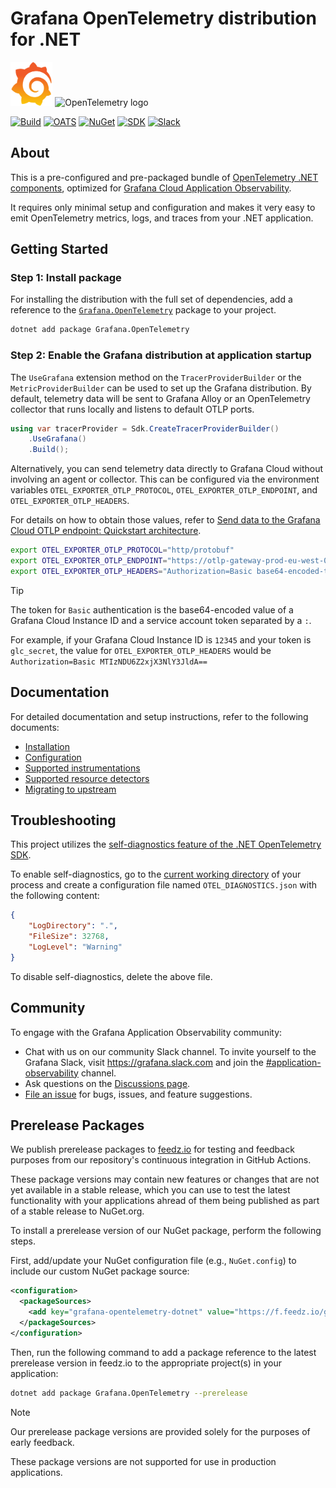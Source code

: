 # Grafana OpenTelemetry distribution for .NET

<!-- markdownlint-disable MD013 MD033 -->
<p>
  <img src="internal/img/Grafana_icon.png" alt="Grafana logo" height="70" />
  <img src="https://opentelemetry.io/img/logos/opentelemetry-logo-nav.png" alt="OpenTelemetry logo" width="70" />
</p>
<!-- markdownlint-enable MD013 MD033 -->

<!-- markdown-link-check-disable -->
[![Build][ci-badge]][ci-status]
[![OATS][oats-badge]][oats-status]
[![NuGet][package-badge-version]][package-download]
[![SDK][otel-badge]][otel]
[![Slack][slack-badge]][slack-channel]
<!-- markdown-link-check-enable -->

## About

This is a pre-configured and pre-packaged bundle of [OpenTelemetry .NET components][otel-contrib],
optimized for [Grafana Cloud Application Observability][app-o11y].

It requires only minimal setup and configuration and makes it very easy to emit
OpenTelemetry metrics, logs, and traces from your .NET application.

## Getting Started

### Step 1: Install package

For installing the distribution with the full set of dependencies, add a
reference to the [`Grafana.OpenTelemetry`][package] package to your project.

```sh
dotnet add package Grafana.OpenTelemetry
```

### Step 2: Enable the Grafana distribution at application startup

The `UseGrafana` extension method on the `TracerProviderBuilder` or the
`MetricProviderBuilder` can be used to set up the Grafana distribution. By
default, telemetry data will be sent to Grafana Alloy or an OpenTelemetry collector
that runs locally and listens to default OTLP ports.

```csharp
using var tracerProvider = Sdk.CreateTracerProviderBuilder()
    .UseGrafana()
    .Build();
```

Alternatively, you can send telemetry data directly to Grafana Cloud without
involving an agent or collector. This can be configured via the environment
variables `OTEL_EXPORTER_OTLP_PROTOCOL`, `OTEL_EXPORTER_OTLP_ENDPOINT`, and
`OTEL_EXPORTER_OTLP_HEADERS`.

For details on how to obtain those values, refer to
[Send data to the Grafana Cloud OTLP endpoint: Quickstart architecture][push-oltp].

```sh
export OTEL_EXPORTER_OTLP_PROTOCOL="http/protobuf"
export OTEL_EXPORTER_OTLP_ENDPOINT="https://otlp-gateway-prod-eu-west-0.grafana.net/otlp"
export OTEL_EXPORTER_OTLP_HEADERS="Authorization=Basic base64-encoded-token"
```

> [!TIP]
> The token for `Basic` authentication is the base64-encoded value of a Grafana
> Cloud Instance ID and a service account token separated by a `:`.
>
> For example, if your Grafana Cloud Instance ID is `12345` and your token is
> `glc_secret`, the value for `OTEL_EXPORTER_OTLP_HEADERS` would be
> `Authorization=Basic MTIzNDU6Z2xjX3NlY3JldA==`

## Documentation

For detailed documentation and setup instructions, refer to the following
documents:

* [Installation](./docs/installation.md)
* [Configuration](./docs/configuration.md)
* [Supported instrumentations](./docs/supported-instrumentations.md)
* [Supported resource detectors](./docs/supported-resource-detectors.md)
* [Migrating to upstream](./docs/migration.md)

## Troubleshooting

This project utilizes the [self-diagnostics feature of the .NET OpenTelemetry SDK][self-diagnostics].

To enable self-diagnostics, go to the [current working directory][working-dir] of
your process and create a configuration file named `OTEL_DIAGNOSTICS.json` with
the following content:

```json
{
    "LogDirectory": ".",
    "FileSize": 32768,
    "LogLevel": "Warning"
}
```

To disable self-diagnostics, delete the above file.

## Community

To engage with the Grafana Application Observability community:

* Chat with us on our community Slack channel. To invite yourself to the
  Grafana Slack, visit <https://grafana.slack.com>
  and join the [#application-observability][slack-channel] channel.
* Ask questions on the [Discussions page][discussions].
* [File an issue][issues] for bugs, issues, and feature suggestions.

## Prerelease Packages

We publish prerelease packages to [feedz.io][feedz-io] for testing and feedback
purposes from our repository's continuous integration in GitHub Actions.

These package versions may contain new features or changes that are not yet
available in a stable release, which you can use to test the latest functionality
with your applications ahread of them being published as part of a stable release
to NuGet.org.

To install a prerelease version of our NuGet package, perform the following steps.

First, add/update your NuGet configuration file (e.g., `NuGet.config`) to include
our custom NuGet package source:

```xml
<configuration>
  <packageSources>
    <add key="grafana-opentelemetry-dotnet" value="https://f.feedz.io/grafana/grafana-opentelemetry-dotnet/nuget/index.json" />
  </packageSources>
</configuration>
```

Then, run the following command to add a package reference to the latest
prerelease version in feedz.io to the appropriate project(s) in your application:

```sh
dotnet add package Grafana.OpenTelemetry --prerelease
```

> [!NOTE]
> Our prerelease package versions are provided solely for the purposes of early feedback.
>
> These package versions are not supported for use in production applications.

[app-o11y]: https://grafana.com/docs/grafana-cloud/monitor-applications/application-observability/
[ci-badge]: https://github.com/grafana/grafana-opentelemetry-dotnet/actions/workflows/ci.yml/badge.svg?branch=main
[ci-status]: https://github.com/grafana/grafana-opentelemetry-dotnet/actions/workflows/ci.yml
[discussions]: https://github.com/grafana/grafana-opentelemetry-dotnet/discussions
[feedz-io]: https://github.com/grafana/grafana-opentelemetry-dotnet/deployments/feedz.io
[issues]: https://github.com/grafana/grafana-opentelemetry-dotnet/issues/new
[oats-badge]: https://github.com/grafana/grafana-opentelemetry-dotnet/actions/workflows/oats.yml/badge.svg?branch=main
[oats-status]: https://github.com/grafana/grafana-opentelemetry-dotnet/actions/workflows/oats.yml
[otel]: https://github.com/open-telemetry/opentelemetry-dotnet
[otel-badge]: https://img.shields.io/badge/OTel--SDK-1.12.0-blue?style=flat&logo=opentelemetry
[otel-contrib]: http://github.com/open-telemetry/opentelemetry-dotnet-contrib
[package]: https://www.nuget.org/packages/Grafana.OpenTelemetry
[package-badge-version]: https://img.shields.io/nuget/v/Grafana.OpenTelemetry?logo=nuget&label=NuGet&color=blue
[package-download]: https://www.nuget.org/profiles/Grafana
[push-oltp]: https://grafana.com/docs/grafana-cloud/send-data/otlp/send-data-otlp/#quickstart-architecture
[self-diagnostics]: https://github.com/open-telemetry/opentelemetry-dotnet/blob/main/src/OpenTelemetry/README.md#self-diagnostics
[slack-badge]: https://img.shields.io/badge/%20Slack-%23app--o11y-brightgreen.svg?logo=slack
[slack-channel]: https://grafana.slack.com/archives/C05E87XRK3J
[working-dir]: https://en.wikipedia.org/wiki/Working_directory
